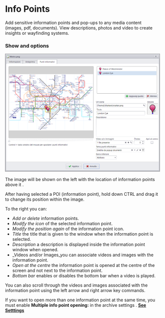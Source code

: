 # Info Points
Add sensitive information points and pop-ups to any media content (images, pdf, documents). View descriptions, photos and video to create insights or wayfinding systems.

### Show and options
![](/img/punti_informativi.png)

The image will be shown on the left with the location of information points above it .

After having selected a POI (information point), hold down CTRL and drag it to change its position within the image.

To the right you can:

* _Add or delete_ information points.
* _Modify the icon_ of the selected information point.
* _Modify the position again_ of the information point icon.
* _Title_ the title that is given to the window when the information point is selected.
* _Description_ a description is displayed inside the information point window when opened.
* _Videos and/or Images_you can associate videos and images with the information point.
* _Open at the centre_ the information point is opened at the centre of the screen and not next to the information point.
* _Bottom bar_ enables or disables the bottom bar when a video is played.

You can also scroll through the videos and images associated with the information point using the left arrow and right arrow key commands.

If you want to open more than one information point at the same time, you must enable __Multiple info point opening:__ in the archive settings . [__See Setttings__](/en/2.16/media-manager/settings#impostazioni-generali)
